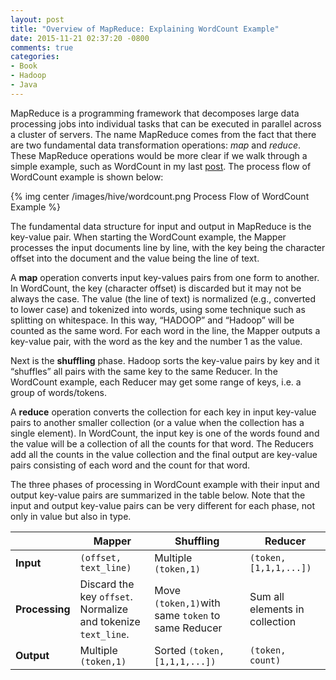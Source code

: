 ```yaml
---
layout: post
title: "Overview of MapReduce: Explaining WordCount Example"
date: 2015-11-21 02:37:20 -0800
comments: true
categories: 
- Book
- Hadoop
- Java
---
```


MapReduce is a programming framework that decomposes large data processing jobs into individual tasks that can be executed in parallel across a cluster of servers. The name MapReduce comes from the fact that there are two fundamental data transformation operations: *map* and *reduce*. These MapReduce operations would be more clear if we walk through a simple example, such as WordCount in my last [post](/blog/2015/11/20/wordcount-sample-in-cloudera-quickstart-vm/). The process flow of WordCount example is shown below: 

<!---
(from [here](https://www.safaribooksonline.com/library/view/programming-hive/9781449326944/ch01.html)):

![Process Flow of WordCount Example](https://www.safaribooksonline.com/library/view/programming-hive/9781449326944/httpatomoreillycomsourceoreillyimages1321235.png)
-->

{% img center /images/hive/wordcount.png Process Flow of WordCount Example %}

The fundamental data structure for input and output in MapReduce is the key-value pair. When starting the WordCount example, the Mapper processes the input documents line by line, with the key being the character offset into the document and the value being the line of text.

A **map** operation converts input key-values pairs from one form to another. In WordCount, the key (character offset) is discarded but it may not be always the case. The value (the line of text) is normalized (e.g., converted to lower case) and tokenized into words, using some technique such as splitting on whitespace. In this way, “HADOOP” and “Hadoop” will be counted as the same word. For each word in the line, the Mapper outputs a key-value pair, with the word as the key and the number 1 as the value.

Next is the **shuffling** phase. Hadoop sorts the key-value pairs by key and it “shuffles” all pairs with the same key to the same Reducer. In the WordCount example, each Reducer may get some range of keys, i.e. a group of words/tokens.

A **reduce** operation converts the collection for each key in input key-value pairs to another smaller collection (or a value when the collection has a single element). In WordCount, the input key is one of the words found and the value will be a collection of all the counts for that word. The Reducers add all the counts in the value collection and the final output are key-value pairs consisting of each word and the count for that word.

The three phases of processing in WordCount example with their input and output key-value pairs are summarized in the table below. Note that the input and output key-value pairs can be very different for each phase, not only in value but also in type.

| | Mapper | Shuffling | Reducer |
| --- | --- | --- | --- |
| **Input** | `(offset, text_line)` | Multiple `(token,1)` | `(token,[1,1,1,...])` |
| **Processing** | Discard the key `offset`. <br> Normalize and tokenize `text_line`.| Move `(token,1)`with same `token` to same Reducer | Sum all elements in collection |
| **Output** | Multiple `(token,1)` | Sorted `(token,[1,1,1,...])` | `(token, count)` |

<br>